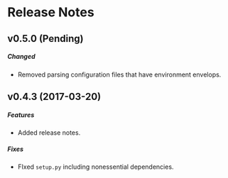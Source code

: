 # Release Notes

## v0.5.0 (Pending)
##### Changed
- Removed parsing configuration files that have environment envelops.

## v0.4.3 (2017-03-20)
##### Features
- Added release notes.

##### Fixes
- FIxed `setup.py` including nonessential dependencies.
